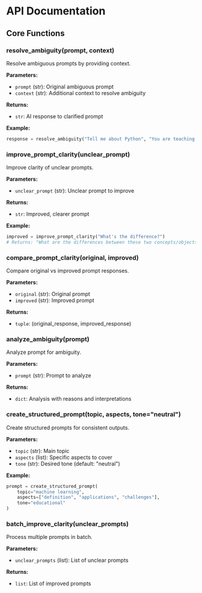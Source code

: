 # API Documentation

## Core Functions

### resolve_ambiguity(prompt, context)

Resolve ambiguous prompts by providing context.

**Parameters:**

- `prompt` (str): Original ambiguous prompt
- `context` (str): Additional context to resolve ambiguity

**Returns:**

- `str`: AI response to clarified prompt

**Example:**

```python
response = resolve_ambiguity("Tell me about Python", "You are teaching programming")
```

### improve_prompt_clarity(unclear_prompt)

Improve clarity of unclear prompts.

**Parameters:**

- `unclear_prompt` (str): Unclear prompt to improve

**Returns:**

- `str`: Improved, clearer prompt

**Example:**

```python
improved = improve_prompt_clarity("What's the difference?")
# Returns: "What are the differences between these two concepts/objects?"
```

### compare_prompt_clarity(original, improved)

Compare original vs improved prompt responses.

**Parameters:**

- `original` (str): Original prompt
- `improved` (str): Improved prompt

**Returns:**

- `tuple`: (original_response, improved_response)

### analyze_ambiguity(prompt)

Analyze prompt for ambiguity.

**Parameters:**

- `prompt` (str): Prompt to analyze

**Returns:**

- `dict`: Analysis with reasons and interpretations

### create_structured_prompt(topic, aspects, tone="neutral")

Create structured prompts for consistent outputs.

**Parameters:**

- `topic` (str): Main topic
- `aspects` (list): Specific aspects to cover
- `tone` (str): Desired tone (default: "neutral")

**Example:**

```python
prompt = create_structured_prompt(
    topic="machine learning",
    aspects=["definition", "applications", "challenges"],
    tone="educational"
)
```

### batch_improve_clarity(unclear_prompts)

Process multiple prompts in batch.

**Parameters:**

- `unclear_prompts` (list): List of unclear prompts

**Returns:**

- `list`: List of improved prompts
